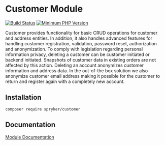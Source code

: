 # Customer Module
[![Build Status](https://travis-ci.org/spryker/customer.svg)](https://travis-ci.org/spryker/customer)
[![Minimum PHP Version](https://img.shields.io/badge/php-%3E%3D%207.2-8892BF.svg)](https://php.net/)

Customer provides functionality for basic CRUD operations for customer and address entities. In addition, it also handles advanced features for handling customer registration, validation, password reset, authorization and anonymization. To comply with legislation regarding personal information privacy, deleting a customer can be customer initiated or backend initiated. Snapshots of customer data in existing orders are not affected by this action. Deleting an account anonymizes customer information and address data. In the out-of-the box solution we also anonymize customer email address making it possible for the customer to return and register again with a completely new account.

## Installation

```
composer require spryker/customer
```

## Documentation

[Module Documentation](https://academy.spryker.com/developing_with_spryker/module_guide/customer_management/customer/customer.html)
